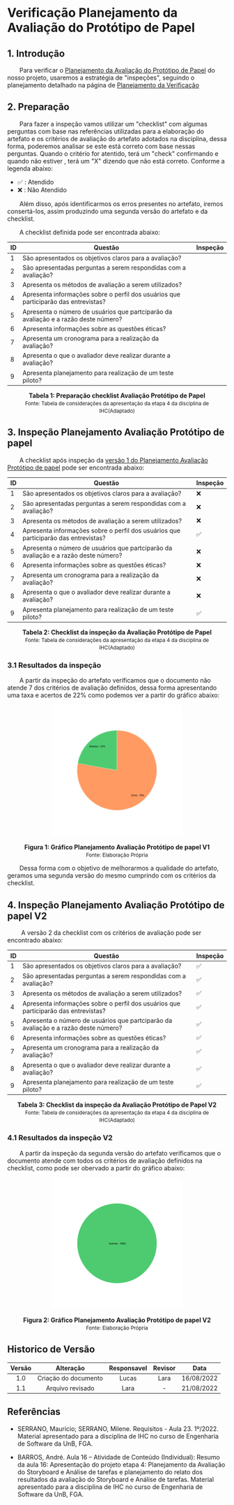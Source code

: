 # Verificação Planejamento da Avaliação do Protótipo de Papel

## 1. Introdução

&emsp;&emsp;Para verificar o [Planejamento da Avaliação do Protótipo de Papel](../prototipo_papel_doc/PlanejamentoAvaliPropPapel.md) do nosso projeto, usaremos a estratégia de "inspeções", seguindo o planejamento detalhado na página de [Planejamento da Verificação](../verificacao/planejamento.md)

## 2. Preparação

&emsp;&emsp;Para fazer a inspeção vamos utilizar um "checklist" com algumas perguntas com base nas referências utilizadas para a elaboração do artefato e os critérios de avaliação do artefato adotados na disciplina, dessa forma, poderemos analisar se este está correto com base nessas perguntas. Quando o critério for atentido, terá um "check" confirmando e quando não estiver , terá um "X" dizendo que não está correto. Conforme a legenda abaixo:

- ✅ : Atendido
- ❌ : Não Atendido

&emsp;&emsp;Além disso, após identificarmos os erros presentes no artefato, iremos consertá-los, assim produzindo uma segunda versão do artefato e da checklist.

&emsp;&emsp;A checklist definida pode ser encontrada abaixo:

<center>

|ID|Questão| Inspeção |
|-----------|-------------|-------------|
| 1 | São apresentados os objetivos claros para a avaliação? ||
| 2 | São apresentadas perguntas a serem respondidas com a avaliação?||
| 3 | Apresenta os métodos de avaliação a serem utilizados?||
| 4 | Apresenta informações sobre o perfil dos usuários que participarão das entrevistas?||
| 5 | Apresenta o número de usuários que partciparão da avaliação e a razão deste número?||
| 6 | Apresenta informações sobre as questões éticas?||
| 7 | Apresenta um cronograma para a realização da avaliação?||
| 8 | Apresenta o que o avaliador deve realizar durante a avaliação?||
| 9 | Apresenta planejamento para realização de um teste piloto?||

</center>

<figcaption align='center'>
    <b>Tabela 1: Preparação checklist Avaliação Protótipo de Papel </b>
    <br><small> Fonte: Tabela de considerações da apresentação da etapa 4 da disciplina de IHC(Adaptado)</small>
</figcaption>


## 3. Inspeção Planejamento Avaliação Protótipo de papel

&emsp;&emsp;A checklist após inspeção da [versão 1 do Planejamento Avaliação Protótipo de papel](../prototipo_papel_doc/PlanejamentoAvaliPropPapel.md) pode ser encontrada abaixo:

<center>

|ID|Questão| Inspeção |
|-----------|-------------|-------------|
| 1 | São apresentados os objetivos claros para a avaliação? | ❌ |
| 2 | São apresentadas perguntas a serem respondidas com a avaliação?|❌|
| 3 | Apresenta os métodos de avaliação a serem utilizados?|❌|
| 4 | Apresenta informações sobre o perfil dos usuários que participarão das entrevistas?|✅|
| 5 | Apresenta o número de usuários que partciparão da avaliação e a razão deste número?|❌|
| 6 | Apresenta informações sobre as questões éticas?|❌|
| 7 | Apresenta um cronograma para a realização da avaliação?|❌|
| 8 | Apresenta o que o avaliador deve realizar durante a avaliação?|❌|
| 9 | Apresenta planejamento para realização de um teste piloto?|✅|

</center>

<figcaption align='center'>
    <b>Tabela 2: Checklist da inspeção da Avaliação Protótipo de Papel </b>
    <br><small> Fonte: Tabela de considerações da apresentação da etapa 4 da disciplina de IHC(Adaptado)</small>
</figcaption>

### 3.1 Resultados da inspeção
&emsp;&emsp;A partir da inspeção do artefato verificamos que o documento não atende 7 dos critérios de avaliação definidos, dessa forma apresentando uma taxa e acertos de 22% como podemos ver a partir do gráfico abaixo:

<center>

![Grafico](../assets/graficosVerificacao/GraficoVerificacaoPlanejProtipV1.png)

</center>

<figcaption align='center'>
    <b>Figura 1: Gráfico Planejamento Avaliação Protótipo de papel V1 </b>
    <br><small> Fonte: Elaboração Própria </small>
</figcaption>

&emsp;&emsp;Dessa forma com o objetivo de melhorarmos a qualidade do artefato, geramos uma segunda versão do mesmo cumprindo com os critérios da checklist.

## 4. Inspeção Planejamento Avaliação Protótipo de papel V2
&emsp;&emsp; A versão 2 da checklist com os critérios de avaliação pode ser encontrado abaixo: 

<center>

|ID|Questão| Inspeção |
|-----------|-------------|-------------|
| 1 | São apresentados os objetivos claros para a avaliação? |✅|
| 2 | São apresentadas perguntas a serem respondidas com a avaliação?|✅|
| 3 | Apresenta os métodos de avaliação a serem utilizados?|✅|
| 4 | Apresenta informações sobre o perfil dos usuários que participarão das entrevistas?|✅|
| 5 | Apresenta o número de usuários que partciparão da avaliação e a razão deste número?|✅|
| 6 | Apresenta informações sobre as questões éticas?|✅|
| 7 | Apresenta um cronograma para a realização da avaliação?|✅|
| 8 | Apresenta o que o avaliador deve realizar durante a avaliação?|✅|
| 9 | Apresenta planejamento para realização de um teste piloto?|✅|

</center>

<figcaption align='center'>
    <b>Tabela 3: Checklist da inspeção da Avaliação Protótipo de Papel V2</b>
    <br><small> Fonte: Tabela de considerações da apresentação da etapa 4 da disciplina de IHC(Adaptado)</small>
</figcaption>

### 4.1 Resultados da inspeção V2
&emsp;&emsp;A partir da inspeção da segunda versão do artefato verificamos que o documento atende com todos os critérios de avaliação definidos na checklist, como pode ser obervado a partir do gráfico abaixo:

<center>

![Grafico](../assets/graficosVerificacao/GraficoVerificacaoPlanejProtipV2.png)

</center>

<figcaption align='center'>
    <b>Figura 2: Gráfico Planejamento Avaliação Protótipo de papel V2 </b>
    <br><small> Fonte: Elaboração Própria </small>
</figcaption>

## Historico de Versão 

|    Versão    | Alteração| Responsavel        | Revisor     | Data
| :--------: | :----: | :------------------: | :-------------: |:----:|
| 1.0| Criação do documento | Lucas | Lara | 16/08/2022 |
| 1.1| Arquivo revisado | Lara | - | 21/08/2022 |


## Referências

- SERRANO, Maurício; SERRANO, Milene. Requisitos - Aula 23. 1º/2022. Material apresentado para a disciplina de IHC no curso de Engenharia de Software da UnB, FGA.

- BARROS, André. Aula 16 – Atividade de Conteúdo (Individual): Resumo da aula 16: Apresentação do projeto etapa 4: Planejamento da Avaliação do Storyboard e Análise de tarefas e planejamento do relato dos resultados da avaliação do Storyboard e Análise de tarefas. Material apresentado para a disciplina de IHC no curso de Engenharia de Software da UnB, FGA.